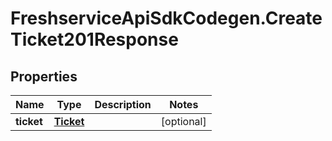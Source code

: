 # FreshserviceApiSdkCodegen.CreateTicket201Response

## Properties

| Name       | Type                    | Description | Notes      |
| ---------- | ----------------------- | ----------- | ---------- |
| **ticket** | [**Ticket**](Ticket.md) |             | [optional] |
